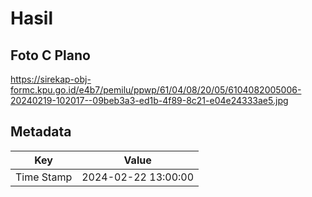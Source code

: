 # Hasil

## Foto C Plano

https://sirekap-obj-formc.kpu.go.id/e4b7/pemilu/ppwp/61/04/08/20/05/6104082005006-20240219-102017--09beb3a3-ed1b-4f89-8c21-e04e24333ae5.jpg


## Metadata

| Key        | Value               |
| ---------- | ------------------- |
| Time Stamp | 2024-02-22 13:00:00 |



